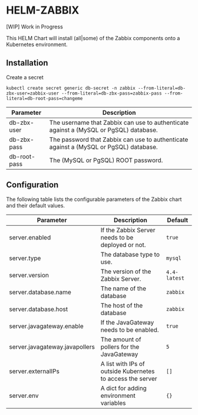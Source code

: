 # HELM-ZABBIX

[WIP] Work in Progress

This HELM Chart will install (all|some) of the Zabbix components onto a Kubernetes environment.


## Installation

Create a secret

```
kubectl create secret generic db-secret -n zabbix --from-literal=db-zbx-user=zabbix-user --from-literal=db-zbx-pass=zabbix-pass --from-literal=db-root-pass=changeme
```

Parameter | Description
--------- | -----------
db-zbx-user|The username that Zabbix can use to authenticate against a (MySQL or PgSQL) database.
db-zbx-pass|The password that Zabbix can use to authenticate against a (MySQL or PgSQL) database.
db-root-pass|The (MySQL or PgSQL) ROOT password.



## Configuration

The following table lists the configurable parameters of the Zabbix chart and their default values.

Parameter | Description | Default
--------- | ----------- | -------
server.enabled |If the Zabbix Server needs to be deployed or not. | `true`
server.type| The database type to use.| `mysql`
server.version|The version of the Zabbix Server.| `4.4-latest`
server.database.name|The name of the database| `zabbix`
server.database.host|The host of the database| `zabbix`
server.javagateway.enable| If the JavaGateway needs to be enabled.| `true`
server.javagateway.javapollers|The amount of pollers for the JavaGateway| `5`
server.externalIPs|A list with IPs of outside Kubernetes to access the server| `[]`
server.env|A dict for adding environment variables| `{}`

